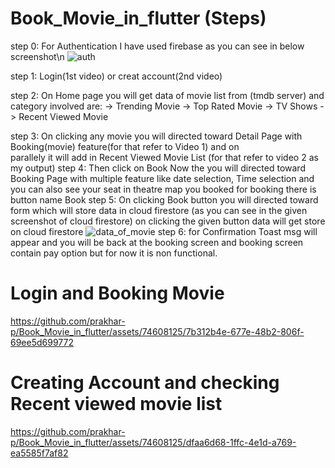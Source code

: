 # Book_Movie_in_flutter (Steps)
step 0: For Authentication I have used firebase as you can see in below screenshot\n
![auth](https://github.com/prakhar-p/Book_Movie_in_flutter/assets/74608125/094752de-1252-476d-a435-625e7751bb6f)

step 1: Login(1st video) or creat account(2nd video)

step 2: On Home page you will get data of movie list from (tmdb server) and category involved are:
                -> Trending Movie
                -> Top Rated Movie
                -> TV Shows
                -> Recent Viewed Movie
          
step 3: On clicking any movie you will directed toward Detail Page with Booking(movie) feature(for that refer to Video 1) and on     
        parallely it will add in Recent Viewed Movie List (for that refer to video 2 as my output)
step 4: Then click on Book Now the you will directed toward Booking Page with multiple feature like date selection, Time selection and 
        you can also see your seat in theatre map you booked for booking there is button name Book
step 5: On clicking Book button you will directed toward form which will store data in cloud firestore (as you can see in the given       
        screenshot of cloud firestore) on clicking the given button data will get store on cloud firestore
![data_of_movie](https://github.com/prakhar-p/Book_Movie_in_flutter/assets/74608125/e808e9fc-3d61-46dd-9ebd-e71d690875ce)
step 6: for Confirmation Toast msg will appear and you will be back at the booking screen and booking screen contain pay option but for 
        now it is non functional.


# Login and Booking Movie
https://github.com/prakhar-p/Book_Movie_in_flutter/assets/74608125/7b312b4e-677e-48b2-806f-69ee5d699772

# Creating Account and checking Recent viewed movie list
https://github.com/prakhar-p/Book_Movie_in_flutter/assets/74608125/dfaa6d68-1ffc-4e1d-a769-ea5585f7af82


